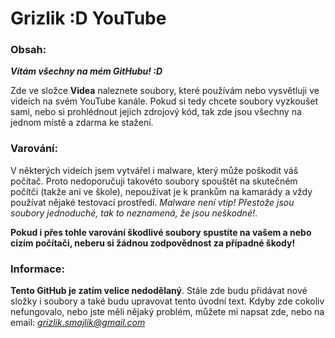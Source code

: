 # Grizlik :D YouTube
### Obsah:
***Vítám všechny na mém GitHubu! :D***

Zde ve složce **Videa** naleznete soubory, které používám nebo vysvětluji ve videích na svém YouTube kanále. Pokud si tedy chcete soubory vyzkoušet sami, nebo si prohlédnout jejich zdrojový kód, tak zde jsou všechny na jednom místě a zdarma ke stažení.

### Varování:
V některých videích jsem vytvářel i malware, který může poškodit váš počítač. Proto nedoporučuji takovéto soubory spouštět na skutečném počítči (takže ani ve škole), nepoužívat je k prankům na kamarády a vždy používat nějaké testovací prostředí. *Malware není vtip! Přestože jsou soubory jednoduché, tak to neznamená, že jsou neškodné!*.

**Pokud i přes tohle varování škodlivé soubory spustíte na vašem a nebo cizím počítači, neberu si žádnou zodpovědnost za případné škody!**

### Informace:
**Tento GitHub je zatím velice nedodělaný**. Stále zde budu přidávat nové složky i soubory a také budu upravovat tento úvodní text. Kdyby zde cokoliv nefungovalo, nebo jste měli nějaký problém, můžete mi napsat zde, nebo na email: *grizlik.smajlik@gmail.com*